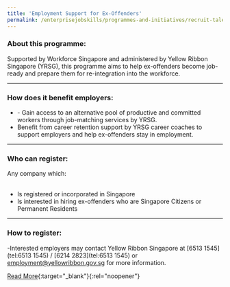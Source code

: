 ```yaml
---
title: 'Employment Support for Ex-Offenders'
permalink: /enterprisejobskills/programmes-and-initiatives/recruit-talent/employment-support-for-ex-offenders/
---
```


### About this programme:

Supported by Workforce Singapore and administered by Yellow Ribbon Singapore (YRSG), this programme aims to help ex-offenders become job-ready and prepare them for re-integration into the workforce.

---

### How does it benefit employers:

<ul><li>- Gain access to an alternative pool of productive and committed workers through job-matching services by YRSG.<br></li><li>Benefit from career retention support by YRSG career coaches to support employers and help ex-offenders stay in employment.</li></ul>

---

### Who can register:

Any company which:<br><br><ul><li>Is registered or incorporated in Singapore<br></li><li>Is interested in hiring ex-offenders who are Singapore Citizens or Permanent Residents</li></ul>

---

### How to register:

-Interested employers may contact Yellow Ribbon Singapore at [6513 1545](tel:6513 1545) / [6214 2823](tel:6513 1545) or [employment@yellowribbon.gov.sg](mailto:employment@yellowribbon.gov.sg) for more information.

[Read More](https://www.wsg.gov.sg/programmes-and-initiatives/employment-support-for-employers-to-hire-ex-offenders.html){:target="_blank"}{:rel="noopener"}
